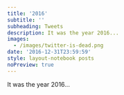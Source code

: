 ```yaml
---
title: '2016'
subtitle: ''
subheading: Tweets
description: It was the year 2016...
images:
  - /images/twitter-is-dead.png
date: '2016-12-31T23:59:59'
style: layout-notebook posts
noPreview: true
---
```

It was the year 2016...
